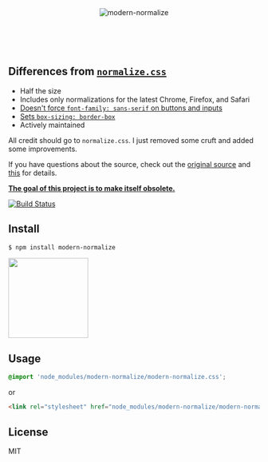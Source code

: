 <div align="center">
	<img src="https://rawgit.com/sindresorhus/modern-normalize/master/media/logo.svg" alt="modern-normalize">
	<br>
	<br>
	<br>
	<br>
	<br>
</div>


## Differences from [`normalize.css`](https://github.com/necolas/normalize.css)

- Half the size
- Includes only normalizations for the latest Chrome, Firefox, and Safari
- [Doesn't force `font-family: sans-serif` on buttons and inputs](https://github.com/necolas/normalize.css/issues/694)
- [Sets `box-sizing: border-box`](https://www.paulirish.com/2012/box-sizing-border-box-ftw/)
- Actively maintained

All credit should go to `normalize.css`. I just removed some cruft and added some improvements.

If you have questions about the source, check out the [original source](https://github.com/necolas/normalize.css/blame/master/normalize.css) and [this](https://github.com/necolas/normalize.css#extended-details-and-known-issues) for details.

[**The goal of this project is to make itself obsolete.**](https://github.com/sindresorhus/modern-normalize/issues/2)

[![Build Status](https://travis-ci.org/sindresorhus/modern-normalize.svg?branch=master)](https://travis-ci.org/sindresorhus/modern-normalize)


## Install

```
$ npm install modern-normalize
```

<a href="https://www.patreon.com/sindresorhus">
	<img src="https://c5.patreon.com/external/logo/become_a_patron_button@2x.png" width="160">
</a>


## Usage

```css
@import 'node_modules/modern-normalize/modern-normalize.css';
```

or

```html
<link rel="stylesheet" href="node_modules/modern-normalize/modern-normalize.css">
```


## License

MIT
